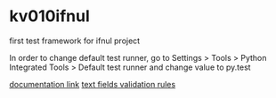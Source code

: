 # kv010ifnul

first test framework for ifnul project

In order to change default test runner, go to Settings > Tools > Python Integrated Tools > Default test runner and change value to py.test

[documentation link](https://drive.google.com/file/d/0B-eCYJHMa12ebE1nMnAxTXF1M3c/view?usp=sharing) 
[text fields validation rules](https://docs.google.com/document/d/1E6WnUKA8GEU1loQV5hlfP4bqyW5IpJAdd-OHXV4wQcs/edit?usp=sharing)
